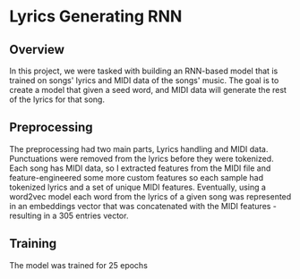 # Lyrics Generating RNN

## Overview
In this project, we were tasked with building an RNN-based model that is trained on songs' lyrics and MIDI data of the songs' music. The goal is to create a model that given a seed word, and MIDI data will generate the rest of the lyrics for that song.

## Preprocessing
The preprocessing had two main parts, Lyrics handling and MIDI data. Punctuations were removed from the lyrics before they were tokenized. Each song has MIDI data, so I extracted features from the MIDI file and feature-engineered some more custom features so each sample had tokenized lyrics and a set of unique MIDI features. Eventually, using a word2vec model each word from the lyrics of a given song was represented in an embeddings vector that was concatenated with the MIDI features - resulting in a 305 entries vector.

## Training
The model was trained for 25 epochs
